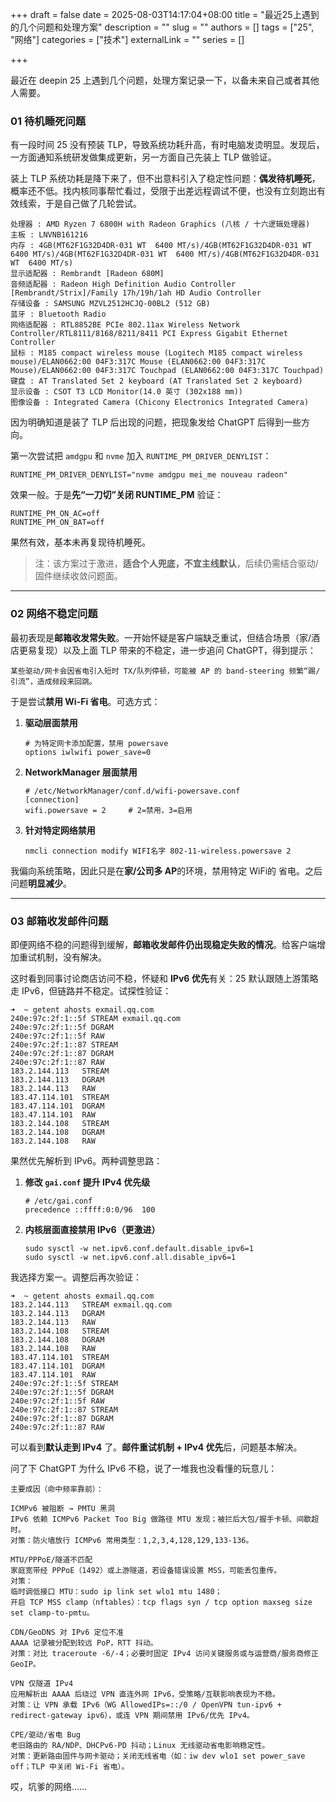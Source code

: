 +++
draft = false
date = 2025-08-03T14:17:04+08:00
title = "最近25上遇到的几个问题和处理方案"
description = ""
slug = ""
authors = []
tags = ["25", "网络"]
categories = ["技术"]
externalLink = ""
series = []

+++

最近在 deepin 25 上遇到几个问题，处理方案记录一下，以备未来自己或者其他人需要。

### 01 待机睡死问题

有一段时间 25 没有预装 TLP，导致系统功耗升高，有时电脑发烫明显。发现后，一方面通知系统研发做集成更新，另一方面自己先装上 TLP 做验证。

装上 TLP 系统功耗是降下来了，但不出意料引入了稳定性问题：**偶发待机睡死**，概率还不低。找内核同事帮忙看过，受限于出差远程调试不便，也没有立刻跑出有效线索，于是自己做了几轮尝试。

```
处理器 : AMD Ryzen 7 6800H with Radeon Graphics (八核 / 十六逻辑处理器)
主板 : LNVNB161216
内存 : 4GB(MT62F1G32D4DR-031 WT  6400 MT/s)/4GB(MT62F1G32D4DR-031 WT  6400 MT/s)/4GB(MT62F1G32D4DR-031 WT  6400 MT/s)/4GB(MT62F1G32D4DR-031 WT  6400 MT/s)
显示适配器 : Rembrandt [Radeon 680M]
音频适配器 : Radeon High Definition Audio Controller [Rembrandt/Strix]/Family 17h/19h/1ah HD Audio Controller
存储设备 : SAMSUNG MZVL2512HCJQ-00BL2 (512 GB)
蓝牙 : Bluetooth Radio
网络适配器 : RTL8852BE PCIe 802.11ax Wireless Network Controller/RTL8111/8168/8211/8411 PCI Express Gigabit Ethernet Controller
鼠标 : M185 compact wireless mouse (Logitech M185 compact wireless mouse)/ELAN0662:00 04F3:317C Mouse (ELAN0662:00 04F3:317C Mouse)/ELAN0662:00 04F3:317C Touchpad (ELAN0662:00 04F3:317C Touchpad)
键盘 : AT Translated Set 2 keyboard (AT Translated Set 2 keyboard)
显示设备 : CSOT T3 LCD Monitor(14.0 英寸 (302x188 mm))
图像设备 : Integrated Camera (Chicony Electronics Integrated Camera)
```

因为明确知道是装了 TLP 后出现的问题，把现象发给 ChatGPT 后得到一些方向。

第一次尝试把 `amdgpu` 和 `nvme` 加入 `RUNTIME_PM_DRIVER_DENYLIST`：

```
RUNTIME_PM_DRIVER_DENYLIST="nvme amdgpu mei_me nouveau radeon"
```

效果一般。于是**先“一刀切”关闭 RUNTIME_PM** 验证：

```
RUNTIME_PM_ON_AC=off
RUNTIME_PM_ON_BAT=off
```

果然有效，基本未再复现待机睡死。

> 注：该方案过于激进，**适合个人兜底，不宜主线默认**，后续仍需结合驱动/固件继续收敛问题面。

------

### 02 网络不稳定问题

最初表现是**邮箱收发常失败**。一开始怀疑是客户端缺乏重试，但结合场景（家/酒店更易复现）以及上面 TLP 带来的不稳定，进一步追问 ChatGPT，得到提示：

```
某些驱动/网卡会因省电引入短时 TX/队列停顿，可能被 AP 的 band-steering 频繁“踢/引流”，造成频段来回跳。
```

于是尝试**禁用 Wi-Fi 省电**。可选方式：

1. **驱动层面禁用**

   ```
   # 为特定网卡添加配置，禁用 powersave
   options iwlwifi power_save=0
   ```

2. **NetworkManager 层面禁用**

   ```
   # /etc/NetworkManager/conf.d/wifi-powersave.conf
   [connection]
   wifi.powersave = 2     # 2=禁用，3=启用
   ```

3. **针对特定网络禁用**

   ```
   nmcli connection modify WIFI名字 802-11-wireless.powersave 2
   ```

我偏向系统策略，因此只是在**家/公司多 AP**的环境，禁用特定 WiFi的 省电。之后问题**明显减少**。

------

### 03 邮箱收发邮件问题

即便网络不稳的问题得到缓解，**邮箱收发邮件仍出现稳定失败的情况**。给客户端增加重试机制，没有解决。

这时看到同事讨论商店访问不稳，怀疑和 **IPv6 优先**有关：25 默认跟随上游策略走 IPv6，但链路并不稳定。试探性验证：

```
➜  ~ getent ahosts exmail.qq.com
240e:97c:2f:1::5f STREAM exmail.qq.com
240e:97c:2f:1::5f DGRAM
240e:97c:2f:1::5f RAW
240e:97c:2f:1::87 STREAM
240e:97c:2f:1::87 DGRAM
240e:97c:2f:1::87 RAW
183.2.144.113   STREAM
183.2.144.113   DGRAM
183.2.144.113   RAW
183.47.114.101  STREAM
183.47.114.101  DGRAM
183.47.114.101  RAW
183.2.144.108   STREAM
183.2.144.108   DGRAM
183.2.144.108   RAW
```

果然优先解析到 IPv6。两种调整思路：

1. **修改 `gai.conf` 提升 IPv4 优先级**

   ```
   # /etc/gai.conf
   precedence ::ffff:0:0/96  100
   ```

2. **内核层面直接禁用 IPv6（更激进）**

   ```
   sudo sysctl -w net.ipv6.conf.default.disable_ipv6=1
   sudo sysctl -w net.ipv6.conf.all.disable_ipv6=1
   ```

我选择方案一。调整后再次验证：

```
➜  ~ getent ahosts exmail.qq.com
183.2.144.113   STREAM exmail.qq.com
183.2.144.113   DGRAM
183.2.144.113   RAW
183.2.144.108   STREAM
183.2.144.108   DGRAM
183.2.144.108   RAW
183.47.114.101  STREAM
183.47.114.101  DGRAM
183.47.114.101  RAW
240e:97c:2f:1::5f STREAM
240e:97c:2f:1::5f DGRAM
240e:97c:2f:1::5f RAW
240e:97c:2f:1::87 STREAM
240e:97c:2f:1::87 DGRAM
240e:97c:2f:1::87 RAW
```

可以看到**默认走到 IPv4** 了。**邮件重试机制 + IPv4 优先**后，问题基本解决。

问了下 ChatGPT 为什么 IPv6 不稳，说了一堆我也没看懂的玩意儿：

```
主要成因（命中频率靠前）：

ICMPv6 被阻断 → PMTU 黑洞
IPv6 依赖 ICMPv6 Packet Too Big 做路径 MTU 发现；被拦后大包/握手卡顿、间歇超时。
对策：防火墙放行 ICMPv6 常用类型：1,2,3,4,128,129,133-136。

MTU/PPPoE/隧道不匹配
家庭宽带经 PPPoE（1492）或上游隧道，若设备错误设置 MSS，可能丢包重传。
对策：
临时调低接口 MTU：sudo ip link set wlo1 mtu 1480；
开启 TCP MSS clamp（nftables）：tcp flags syn / tcp option maxseg size set clamp-to-pmtu。

CDN/GeoDNS 对 IPv6 定位不准
AAAA 记录被分配到较远 PoP，RTT 抖动。
对策：对比 traceroute -6/-4；必要时固定 IPv4 访问关键服务或与运营商/服务商修正 GeoIP。

VPN 仅隧道 IPv4
应用解析出 AAAA 后绕过 VPN 直连外网 IPv6，受策略/互联影响表现为不稳。
对策：让 VPN 承载 IPv6（WG AllowedIPs=::/0 / OpenVPN tun-ipv6 + redirect-gateway ipv6），或连 VPN 期间禁用 IPv6/优先 IPv4。

CPE/驱动/省电 Bug
老旧路由的 RA/NDP、DHCPv6-PD 抖动；Linux 无线驱动省电影响稳定性。
对策：更新路由固件与网卡驱动；关闭无线省电（如：iw dev wlo1 set power_save off；TLP 中关闭 Wi-Fi 省电）。
```

哎，坑爹的网络……
